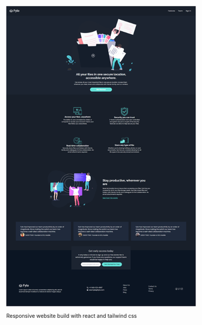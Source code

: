 <img src="/src/images/screenshot.png" alt="Alt text" title="Optional title">

Responsive website build with react and tailwind css